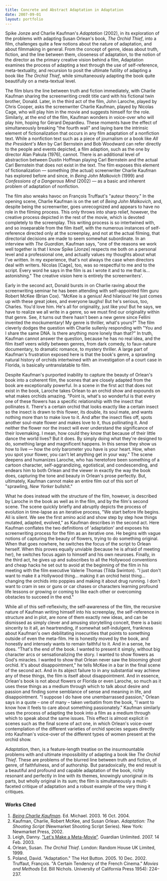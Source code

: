```yaml
---
title: Concrete and Abstract Adaptation in Adaptation
date: 2007-09-01
layout: portfolio
---
```

Spike Jonze and Charlie Kaufman's *Adaptation* (2002), in its exploration of the problems with adapting Susan Orlean's book, *The Orchid Thief*, into a film, challenges quite a few notions about the nature of adaptation, and about filmmaking in general. From the concept of genre, ideas about truth, fiction, and the line between them, closeness of adaptation, to the notion of the director as the primary creative vision behind a film, Adaptation examines the process of adapting a text through the use of self-reference, meta-textuality, and recursion to posit the ultimate futility of adapting a book like *The Orchid Thief*, while simultaneously adapting the book quite beautifully on a meta-textual level.

The film blurs the line between truth and fiction immediately, with Charlie Kaufman sharing the screenwriting credit title card with his fictional twin brother, Donald. Later, in the third act of the film, John Laroche, played by Chris Cooper, asks the screenwriter Charlie Kaufman, played by Nicolas Cage, who will play him in the movie and suggests himself for the role. Similarly, at the end of the film, Kaufman wonders in voice-over who will play him, hoping for G&eacute;rard Depardieu. These moments have the effect of simultaneously breaking "the fourth wall" and laying bare the intrinsic element of fictionalization that occurs in any film adaptation of a nonfiction text. While a nonfiction text such as a piece of journalism or a book like *All the President's Men* by Carl Bernstein and Bob Woodward can refer directly to the people and events depicted, a film adaption, such as the one by director Alan Pakula (1976), cannot. There is an additional level of abstraction between Dustin Hoffman playing Carl Bernstein and the actual Carl Bernstein that does not exist in the text. The film exposes this element of fictionalization &mdash; something (the actual) screenwriter Charlie Kaufman has explored before and since, in *Being John Malkovich* (1999) and *Confessions of a Dangerous Mind* (2002) &mdash; as a basic and inherent problem of adaptation of nonfiction.

The film also wreaks havoc on Fran&ccedil;ois Truffaut's "auteur theory." In the opening scene, Charlie Kaufman is on the set of *Being John Malkovich*, and, despite being the screenwriter, goes unrecognized and appears to have no role in the filming process. This only throws into sharp relief, however, the creative process depicted in the rest of the movie, which is devoted completely to the screenplay. This writing process is so intertwined with, and so inseparable from the film itself, with the numerous instances of self-reference directed only at the screenplay, and not at the actual filming, that directorial decisions are made to seem somewhat subordinate. In an interview with *The Guardian*, Kaufman says, "one of the reasons we work well together is that I know Spike [Jonze] respects me both on a personal level and a professional one, and actually values my thoughts about what I've written. In my experience, that's not always the case when directors deal with writers. Nicolas [Cage], too, was so respectful to me and to the script. Every word he says in the film is as I wrote it and to me that is... astonishing." The creative vision here is entirely the screenwriters'.

Early in the second act, Donald bursts in on Charlie raving about the screenwriting seminar he has been attending with self-appointed film guru Robert McKee (Brian Cox). "McKee is a genius! And hilarious! He just comes up with these great jokes, and everyone laughs! But he's serious, too, Charles. You'd love him. He's all for originality, just like you! But he says, we have to realize we all write in a genre, so we must find our originality within that genre. See, it turns out there hasn't been a new genre since Fellini invented the mockumentary! My genre is thriller, what's yours?" The film cleverly dodges the question with Charlie sullenly responding with "You and I share the same DNA. Is there anything more lonely than that?" In truth, Kaufman cannot answer the question, because he has no real idea, and the film itself veers wildly between genres, from dark comedy, to faux-nature documentary, to dramatic romance, to mystery thriller. A large part of Kaufman's frustration exposed here is that the book's genre, a sprawling natural history of orchids intertwined with an investigation of a court case in Florida, is basically untranslatable to film.

Despite Kaufman's purported inability to capture the beauty of Orlean's book into a coherent film, the scenes that are closely adapted from the book are exceptionally powerful. In a scene in the first act that does not exist in the book, Laroche takes Orlean to an orchid show and expounds on what makes orchids amazing. "Point is, what's so wonderful is that every one of these flowers has a specific relationship with the insect that pollinates it. There's a certain orchid that looks exactly like a certain insect so the insect is drawn to this flower, its double, its soul mate, and wants nothing more than to make love to it. And after the insect flies off, spots another soul-mate flower and makes love to it, thus pollinating it. And neither the flower nor the insect will ever understand the significance of their lovemaking. I mean, how could they know that because of their little dance the world lives? But it does. By simply doing what they're designed to do, something large and magnificent happens. In this sense they show us how to live &mdash; how the only barometer you have is your heart. How, when you spot your flower, you can't let anything get in your way." The scene deepens and humanizes Laroche, who has heretofore been something of a cartoon character, self-aggrandizing, egotistical, and condescending, and endears him to both Orlean and the viewer in exactly the way the book does, capturing the tone and beauty in Orlean's prose perfectly. But, ultimately, Kaufman cannot make an entire film out of this sort of "sprawling, *New Yorker* bullshit."

What he does instead with the structure of the film, however, is described by Laroche in the book as well as in the film, and by the film's second scene. The scene quickly briefly and abruptly depicts the process of evolution in time-lapse as an iterative process, "We start before life begins. All is silent. We see the first amino acid and show step by step how things mutated, adapted, evolved," as Kaufman describes in the second act. Here Kaufman conflates the two definitions of 'adaptation' and exposes his screenwriting process for the film as an iterative one. He begins with vague notions of capturing the beauty of flowers, trying to do something original. When that goes nowhere, he switches the focus of the script to Orlean herself. When this proves equally unviable (because he is afraid of meeting her), he switches focus again to himself and his own neuroses. Finally, in the third act, he gives up and subscribes to all the Hollywood conventions and cheap hacks he set out to avoid at the beginning of the film in his meeting with the film executive Valerie Thomas (Tilda Swinton). "I just don't want to make it a Hollywood thing... making it an orchid heist thing... changing the orchids into poppies and making it about drug running. I don't want to cram in sex or guns or car chases or characters learning profound life lessons or growing or coming to like each other or overcoming obstacles to succeed in the end."

While all of this self-reflexivity, the self-awareness of the film, the recursive nature of Kaufman writing himself into his screenplay, the self-reference in structure and in plot, are none of them exactly new ideas, and can be dismissed as simply clever and amusing storytelling conceit, there is a basic sincerity to it all, an heartrending, if somewhat self-indulgent, frankness about Kaufman's own debilitating insecurities that points to something outside of even the meta-film. He is honestly moved by the book, and honestly and intensely wants to remain faithful to it. And in a sense, he does. "That's the end of the book. I wanted to present it simply, without big character arcs or sensationalizing the story. I wanted to show flowers as God's miracles. I wanted to show that Orlean never saw the blooming ghost orchid. It's about disappointment," he tells McKee in a bar in the final scene of the second act. And in its abject failure to in any substantial way achieve any of these things, the film is itself about disappointment. And in essence, Orlean's book is not about flowers or Florida or even Laroche, so much as it uses these things as a medium through which to talk about desire and passion and finding some semblance of sense and meaning in life, and disappointment. "I suppose I do have one unembarrassed passion," Orlean says in a quote &ndash; one of many &ndash; taken verbatim from the book, "I want to know how it feels to care about something passionately." Kaufman similarly uses the process of adapting the book into a film as a medium through which to speak about the same issues. This effect is almost explicit in scenes such as the final scene of act one, in which Orlean's voice-over contemplation of the different varieties of orchid species segues directly into Kaufman's voice-over of the different types of women present at the orchid show.

*Adaptation*, then, is a feature-length treatise on the insurmountable problems with and ultimate impossibility of adapting a book like *The Orchid Thief*. These are problems of the blurred line between truth and fiction, of genre, of faithfulness, and of authorship. But paradoxically, the end result is a beautiful and profound and capable adaptation of the book, richly resonant and perfectly in line with its themes, knowingly unoriginal in its parts, but wholly original in its sum; the film is simultaneously a multi-faceted critique of adaptation and a robust example of the very thing it critiques.

<h3 id="works-cited">Works Cited</h3>

1. *[Being Charlie Kaufman](href="http://www.beingcharliekaufman.com/movies/adaptation.htm")*. Ed. Michael. 2003. 16 Oct. 2004.
1. Kaufman, Charlie, Robert McKee, and Susan Orlean. *Adaptation: The Shooting Script* (Newmarket Shooting Script Series). New York: Newmarket Press, 2002.
3. Leigh, Danny. <a href="http://film.guardian.co.uk/interview/interviewpages/0,6737,895012,00.html">"Let's Make a Meta-Movie"</a>. Guardian Unlimited. 2007. 14 Feb. 2003.
4. Orlean, Susan. *The Orchid Thief*. London: Random House UK Limited, 1999.
5. Poland, David. "Adaptation." The Hot Button. 2005. 10 Dec. 2002. Truffaut, Fran&ccedil;ois. "A Certain Tendency of the French Cinema." *Movies and Methods* Ed. Bill Nichols. University of California Press 1954): 224&ndash;237.
